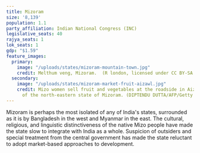 ```yaml
---
title: Mizoram
size: '8,139'
population: 1.1
party_affiliation: Indian National Congress (INC)
legislative_seats: 40
rajya_seats: 1
lok_seats: 1
gdp: "$1.59"
feature_images:
  primary:
    image: "/uploads/states/mizoram-mountain-town.jpg"
    credit: Melthum veng, Mizoram.  (R london, licensed under CC BY-SA 3.0)
  secondary:
    image: "/uploads/states/mizoram-market-fruit-aizawl.jpg"
    credit: Mizo women sell fruit and vegetables at the roadside in Aizawl, capital
      of the north-eastern state of Mizoram. (DIPTENDU DUTTA/AFP/Getty Images)
---
```


Mizoram is perhaps the most isolated of any of India's states, surrounded as it is by Bangladesh in the west and Myanmar in the east. The cultural, religious, and linguistic distinctiveness of the native Mizo people have made the state slow to integrate with India as a whole. Suspicion of outsiders and special treatment from the central government has made the state reluctant to adopt market-based approaches to development.

